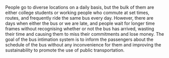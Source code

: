People go to diverse locations on a daily basis, but the bulk of them are either college students or working people who commute at set times, routes, and frequently ride the same bus every day. However, there are days when either the bus or we are late, and people wait for longer time frames without recognising whether or not the bus has arrived, wasting their time and causing them to miss their commitments and lose money. 
The goal of the bus intimation system is to  inform the passengers about the schedule of the bus without any inconvenience for them and improving the sustainability to promote the use of public transportation.
